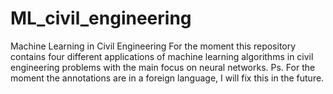 # ML_civil_engineering
Machine Learning in Civil Engineering
For the moment this repository contains four different applications of machine learning algorithms in civil engineering problems with the main focus on neural networks.
Ps. For the moment the annotations are in a foreign language, I will fix this in the future.
